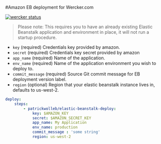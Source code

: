 #Amazon EB deployment for Wercker.com


[![wercker status](https://app.wercker.com/status/ff5cec33194ea3c318288128f970c134/m "wercker status")](https://app.wercker.com/project/bykey/ff5cec33194ea3c318288128f970c134)

> Please note: This requires you to have an already existing Elastic Beanstalk application and environment in place, it will not run a startup procedure.

* `key` (required) Credentials key provided by amazon.
* `secret` (required) Credentials key secret provided by amazon
* `app_name` (required) Name of the application.
* `env_name` (required) Name of the application environment you wish to deploy to.
* `commit_message` (required) Source Git commit message for EB deployment version label.  
* `region` (optional) Region that your elastic beanstalk instance lives in, defaults to us-west-2.


```yml
deploy:
    steps:
        - patrickwolleb/elastic-beanstalk-deploy:
            key: $AMAZON_KEY
            secret: $AMAZON_SECRET_KEY
            app_name: My Application
            env_name: production
            commit_message : 'some string'
            region: us-west-2
```
